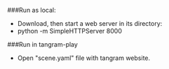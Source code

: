###Run as local:
* Download, then start a web server in its directory:
* python -m SimpleHTTPServer 8000

###Run in tangram-play
* Open "scene.yaml" file with tangram website.
